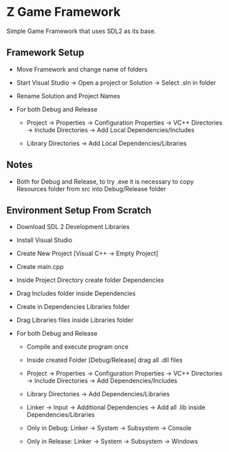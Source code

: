 # Z Game Framework

Simple Game Framework that uses SDL2 as its base.

## Framework Setup

- Move Framework and change name of folders

- Start Visual Studio -> Open a project or Solution -> Select .sln in folder

- Rename Solution and Project Names

- For both Debug and Release

	- Project -> Properties -> Configuration Properties -> VC++ Directories -> Include Directories -> Add Local Dependencies/Includes

	- Library Directories -> Add Local Dependencies/Libraries

## Notes

- Both for Debug and Release, to try .exe it is necessary to copy Resources folder from src into Debug/Release folder

## Environment Setup From Scratch

- Download SDL 2 Development Libraries

- Install Visual Studio

- Create New Project [Visual C++ -> Empty Project]

- Create main.cpp

- Inside Project Directory create folder Dependencies

- Drag Includes folder inside Dependencies

- Create in Dependencies Libraries folder

- Drag Libraries files inside Libraries folder

- For both Debug and Release

	- Compile and execute program once

	- Inside created Folder [Debug/Release] drag all .dll files

	- Project -> Properties -> Configuration Properties -> VC++ Directories -> Include Directories -> Add Dependencies/Includes

	- Library Directories -> Add Dependencies/Libraries

	- Linker -> Input -> Additional Dependencies -> Add all .lib inside Dependencies/Libraries

	- Only in Debug: Linker -> System -> Subsystem -> Console

	- Only in Release: Linker -> System -> Subsystem -> Windows

